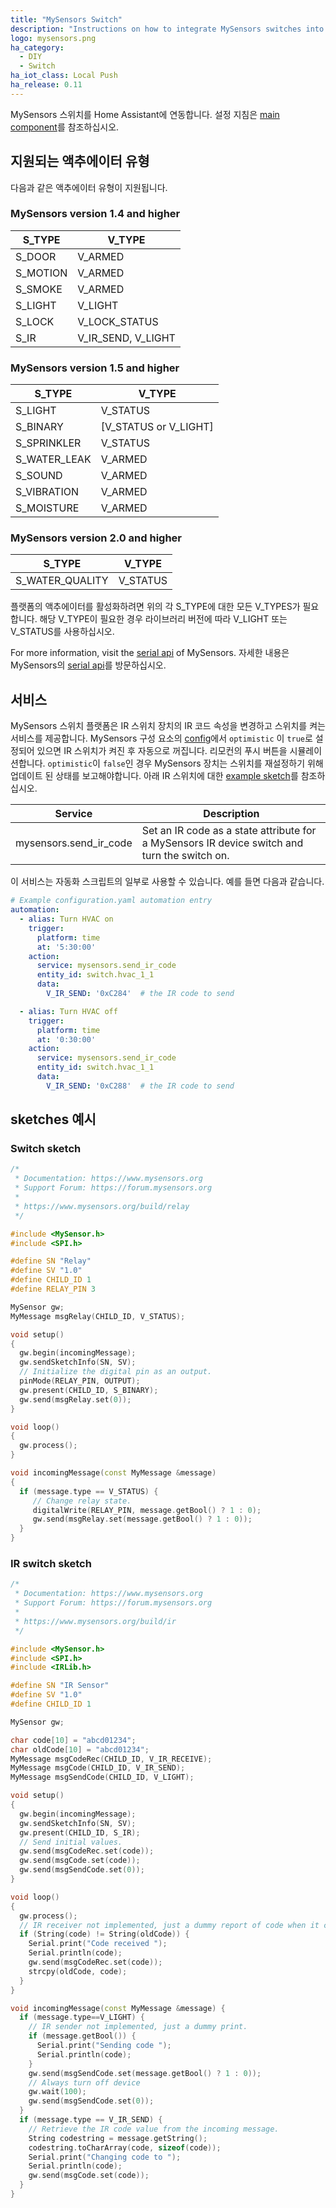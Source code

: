 ```yaml
---
title: "MySensors Switch"
description: "Instructions on how to integrate MySensors switches into Home Assistant."
logo: mysensors.png
ha_category:
  - DIY
  - Switch
ha_iot_class: Local Push
ha_release: 0.11
---
```


MySensors 스위치를 Home Assistant에 연동합니다. 설정 지침은 [main component]를 참조하십시오.

## 지원되는 액추에이터 유형

다음과 같은 액추에이터 유형이 지원됩니다.

### MySensors version 1.4 and higher

S_TYPE   | V_TYPE
---------|-------------------
S_DOOR   | V_ARMED
S_MOTION | V_ARMED
S_SMOKE  | V_ARMED
S_LIGHT  | V_LIGHT
S_LOCK   | V_LOCK_STATUS
S_IR     | V_IR_SEND, V_LIGHT

### MySensors version 1.5 and higher

S_TYPE       | V_TYPE
-------------|----------------------
S_LIGHT      | V_STATUS
S_BINARY     | [V_STATUS or V_LIGHT]
S_SPRINKLER  | V_STATUS
S_WATER_LEAK | V_ARMED
S_SOUND      | V_ARMED
S_VIBRATION  | V_ARMED
S_MOISTURE   | V_ARMED

### MySensors version 2.0 and higher

S_TYPE          | V_TYPE
----------------|---------
S_WATER_QUALITY | V_STATUS

플랫폼의 액추에이터를 활성화하려면 위의 각 S_TYPE에 대한 모든 V_TYPES가 필요합니다. 해당 V_TYPE이 필요한 경우 라이브러리 버전에 따라 V_LIGHT 또는 V_STATUS를 사용하십시오.

For more information, visit the [serial api] of MySensors.
자세한 내용은 MySensors의 [serial api]를 방문하십시오.

## 서비스

MySensors 스위치 플랫폼은 IR 스위치 장치의 IR 코드 속성을 변경하고 스위치를 켜는 서비스를 제공합니다. 
MySensors 구성 요소의 [config](/integrations/mysensors/#configuration)에서 `optimistic` 이 `true`로 설정되어 있으면 IR 스위치가 켜진 후 자동으로 꺼집니다. 리모컨의 푸시 버튼을 시뮬레이션합니다. `optimistic`이 `false`인 경우 MySensors 장치는 스위치를 재설정하기 위해 업데이트 된 상태를 보고해야합니다. 아래 IR 스위치에 대한  [example sketch](#ir-switch-sketch)를 참조하십시오.

| Service | Description |
| ------- | ----------- |
| mysensors.send_ir_code | Set an IR code as a state attribute for a MySensors IR device switch and turn the switch on.|

이 서비스는 자동화 스크립트의 일부로 사용할 수 있습니다. 예를 들면 다음과 같습니다.

```yaml
# Example configuration.yaml automation entry
automation:
  - alias: Turn HVAC on
    trigger:
      platform: time
      at: '5:30:00'
    action:
      service: mysensors.send_ir_code
      entity_id: switch.hvac_1_1
      data:
        V_IR_SEND: '0xC284'  # the IR code to send

  - alias: Turn HVAC off
    trigger:
      platform: time
      at: '0:30:00'
    action:
      service: mysensors.send_ir_code
      entity_id: switch.hvac_1_1
      data:
        V_IR_SEND: '0xC288'  # the IR code to send
```

## sketches 예시

### Switch sketch

```cpp
/*
 * Documentation: https://www.mysensors.org
 * Support Forum: https://forum.mysensors.org
 *
 * https://www.mysensors.org/build/relay
 */

#include <MySensor.h>
#include <SPI.h>

#define SN "Relay"
#define SV "1.0"
#define CHILD_ID 1
#define RELAY_PIN 3

MySensor gw;
MyMessage msgRelay(CHILD_ID, V_STATUS);

void setup()
{
  gw.begin(incomingMessage);
  gw.sendSketchInfo(SN, SV);
  // Initialize the digital pin as an output.
  pinMode(RELAY_PIN, OUTPUT);
  gw.present(CHILD_ID, S_BINARY);
  gw.send(msgRelay.set(0));
}

void loop()
{
  gw.process();
}

void incomingMessage(const MyMessage &message)
{
  if (message.type == V_STATUS) {
     // Change relay state.
     digitalWrite(RELAY_PIN, message.getBool() ? 1 : 0);
     gw.send(msgRelay.set(message.getBool() ? 1 : 0));
  }
}
```

### IR switch sketch

```cpp
/*
 * Documentation: https://www.mysensors.org
 * Support Forum: https://forum.mysensors.org
 *
 * https://www.mysensors.org/build/ir
 */

#include <MySensor.h>
#include <SPI.h>
#include <IRLib.h>

#define SN "IR Sensor"
#define SV "1.0"
#define CHILD_ID 1

MySensor gw;

char code[10] = "abcd01234";
char oldCode[10] = "abcd01234";
MyMessage msgCodeRec(CHILD_ID, V_IR_RECEIVE);
MyMessage msgCode(CHILD_ID, V_IR_SEND);
MyMessage msgSendCode(CHILD_ID, V_LIGHT);

void setup()
{
  gw.begin(incomingMessage);
  gw.sendSketchInfo(SN, SV);
  gw.present(CHILD_ID, S_IR);
  // Send initial values.
  gw.send(msgCodeRec.set(code));
  gw.send(msgCode.set(code));
  gw.send(msgSendCode.set(0));
}

void loop()
{
  gw.process();
  // IR receiver not implemented, just a dummy report of code when it changes
  if (String(code) != String(oldCode)) {
    Serial.print("Code received ");
    Serial.println(code);
    gw.send(msgCodeRec.set(code));
    strcpy(oldCode, code);
  }
}

void incomingMessage(const MyMessage &message) {
  if (message.type==V_LIGHT) {
    // IR sender not implemented, just a dummy print.
    if (message.getBool()) {
      Serial.print("Sending code ");
      Serial.println(code);
    }
    gw.send(msgSendCode.set(message.getBool() ? 1 : 0));
    // Always turn off device
    gw.wait(100);
    gw.send(msgSendCode.set(0));
  }
  if (message.type == V_IR_SEND) {
    // Retrieve the IR code value from the incoming message.
    String codestring = message.getString();
    codestring.toCharArray(code, sizeof(code));
    Serial.print("Changing code to ");
    Serial.println(code);
    gw.send(msgCode.set(code));
  }
}
```

[main component]: /integrations/mysensors/
[serial api]: https://www.mysensors.org/download
